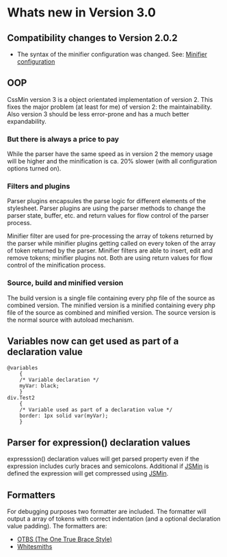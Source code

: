 # Whats new in Version 3.0 #

## Compatibility changes to Version 2.0.2 ##
  * The syntax of the minifier configuration was changed. See: [Minifier configuration](MinifierConfiguration.md)

## OOP ##
CssMin version 3 is a object orientated implementation of version 2. This fixes the major problem (at least for me)
of version 2: the maintainability. Also version 3 should be less error-prone and has a much better expandability.

### But there is always a price to pay ###
While the parser have the same speed as in version 2 the memory usage will be higher and the minification is ca. 20%
slower (with all configuration options turned on).

### Filters and plugins ###
Parser plugins encapsules the parse logic for different elements of the stylesheet. Parser plugins are using the parser
methods to change the parser state, buffer, etc. and return values for flow control of the parser process.

Minifier filter are used for pre-processing the array of tokens returned by the parser while minifier plugins getting
called on every token of the array of token returned by the parser. Minifier filters are able to insert, edit and remove
tokens; minifier plugins not. Both are using return values for flow control of the minification process.

### Source, build and minified version ###
The build version is a single file containing every php file of the source as combined version. The minified version is
a minified containing every php file of the source as combined and minified version. The source version is the normal
source with autoload mechanism.

## Variables now can get used as part of a declaration value ##
```
@variables
	{
	/* Variable declaration */
	myVar: black;
	}
div.Test2
	{
	/* Variable used as part of a declaration value */
	border: 1px solid var(myVar);
	}
```

## Parser for expression() declaration values ##
expresssion() declaration values will get parsed property even if the expression includes curly braces and semicolons.
Additional if [JSMin](https://github.com/rgrove/jsmin-php/) is defined the expression will get compressed using
[JSMin](https://github.com/rgrove/jsmin-php/).

## Formatters ##
For debugging purposes two formatter are included. The formatter will output a array of tokens with correct indentation
(and a optional declaration value padding). The formatters are:

  * [OTBS (The One True Brace Style)](OtbsFormatter.md)
  * [Whitesmiths](WhitesmithsFormatter.md)